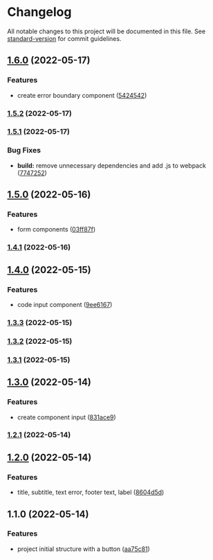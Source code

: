 # Changelog

All notable changes to this project will be documented in this file. See [standard-version](https://github.com/conventional-changelog/standard-version) for commit guidelines.

## [1.6.0](https://github.com/laboriosi/evalu8-ui-library/compare/v1.5.2...v1.6.0) (2022-05-17)


### Features

* create error boundary component ([5424542](https://github.com/laboriosi/evalu8-ui-library/commit/5424542679a01748a6baee0712e33320687da854))

### [1.5.2](https://github.com/laboriosi/evalu8-ui-library/compare/v1.5.1...v1.5.2) (2022-05-17)

### [1.5.1](https://github.com/laboriosi/evalu8-ui-library/compare/v1.5.0...v1.5.1) (2022-05-17)


### Bug Fixes

* **build:** remove unnecessary dependencies and add .js to webpack ([7747252](https://github.com/laboriosi/evalu8-ui-library/commit/774725298ba1bece8ac4884b8d3d4b79520548b8))

## [1.5.0](https://github.com/laboriosi/evalu8-ui-library/compare/v1.4.1...v1.5.0) (2022-05-16)


### Features

* form components ([03ff87f](https://github.com/laboriosi/evalu8-ui-library/commit/03ff87ff4ef6cbf4e1ff063cfdc1de89ae8ca443))

### [1.4.1](https://github.com/laboriosi/evalu8-ui-library/compare/v1.4.0...v1.4.1) (2022-05-16)

## [1.4.0](https://github.com/laboriosi/evalu8-ui-library/compare/v1.3.3...v1.4.0) (2022-05-15)


### Features

* code input component ([9ee6167](https://github.com/laboriosi/evalu8-ui-library/commit/9ee6167e176895a1c22f8b6982a80df017973392))

### [1.3.3](https://github.com/laboriosi/evalu8-ui-library/compare/v1.3.2...v1.3.3) (2022-05-15)

### [1.3.2](https://github.com/laboriosi/evalu8-ui-library/compare/v1.3.1...v1.3.2) (2022-05-15)

### [1.3.1](https://github.com/laboriosi/evalu8-ui-library/compare/v1.3.0...v1.3.1) (2022-05-15)

## [1.3.0](https://github.com/laboriosi/evalu8-ui-library/compare/v1.2.1...v1.3.0) (2022-05-14)


### Features

* create component input ([831ace9](https://github.com/laboriosi/evalu8-ui-library/commit/831ace9f4d8dbccdfbfff66edf1a6c9fa66caf17))

### [1.2.1](https://github.com/laboriosi/evalu8-ui-library/compare/v1.2.0...v1.2.1) (2022-05-14)

## [1.2.0](https://github.com/laboriosi/evalu8-ui-library/compare/v1.1.0...v1.2.0) (2022-05-14)


### Features

* title, subtitle, text error, footer text, label ([8604d5d](https://github.com/laboriosi/evalu8-ui-library/commit/8604d5d3c64db27d41e8dc97b4fdb7b8dfd1c6f8))

## 1.1.0 (2022-05-14)


### Features

* project initial structure with a button ([aa75c81](https://github.com/laboriosi/evalu8-ui-library/commit/aa75c8100f88f31889998f853cbf0cc90233d37c))
